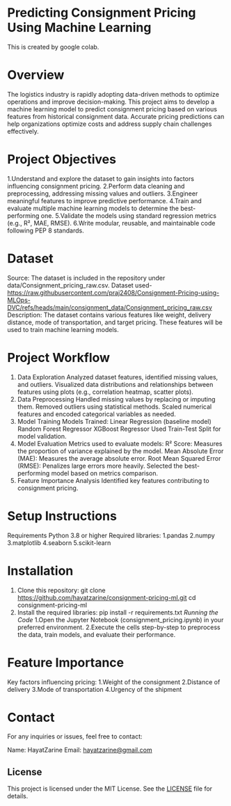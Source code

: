 # Predicting Consignment Pricing Using Machine Learning
This is created by google colab. 

# Overview
The logistics industry is rapidly adopting data-driven methods to optimize operations and improve decision-making. This project aims to develop a machine learning model to predict consignment pricing based on various features from historical consignment data. Accurate pricing predictions can help organizations optimize costs and address supply chain challenges effectively.
# Project Objectives
1.Understand and explore the dataset to gain insights into factors influencing consignment pricing.
2.Perform data cleaning and preprocessing, addressing missing values and outliers.
3.Engineer meaningful features to improve predictive performance.
4.Train and evaluate multiple machine learning models to determine the best-performing one.
5.Validate the models using standard regression metrics (e.g., R², MAE, RMSE).
6.Write modular, reusable, and maintainable code following PEP 8 standards.
# Dataset
Source: The dataset is included in the repository under data/Consignment_pricing_raw.csv.
Dataset used- https://raw.githubusercontent.com/praj2408/Consignment-Pricing-using-MLOps-DVC/refs/heads/main/consignment_data/Consignment_pricing_raw.csv  
Description: The dataset contains various features like weight, delivery distance, mode of transportation, and target pricing. These features will be used to train machine learning models.
# Project Workflow
1. Data Exploration
Analyzed dataset features, identified missing values, and outliers.
Visualized data distributions and relationships between features using plots (e.g., correlation heatmap, scatter plots).
2. Data Preprocessing
Handled missing values by replacing or imputing them.
Removed outliers using statistical methods.
Scaled numerical features and encoded categorical variables as needed.
3. Model Training
Models Trained:
Linear Regression (baseline model)
Random Forest Regressor
XGBoost Regressor
Used Train-Test Split for model validation.
4. Model Evaluation
Metrics used to evaluate models:
R² Score: Measures the proportion of variance explained by the model.
Mean Absolute Error (MAE): Measures the average absolute error.
Root Mean Squared Error (RMSE): Penalizes large errors more heavily.
Selected the best-performing model based on metrics comparison.
5. Feature Importance Analysis
Identified key features contributing to consignment pricing.
# Setup Instructions
Requirements
Python 3.8 or higher
Required libraries:
1.pandas
2.numpy
3.matplotlib
4.seaborn
5.scikit-learn
# Installation
1. Clone this repository:
   git clone https://github.com/hayatzarine/consignment-pricing-ml.git
cd consignment-pricing-ml
2. Install the required libraries:
   pip install -r requirements.txt
*Running the Code*
1.Open the Jupyter Notebook (consignment_pricing.ipynb) in your preferred environment.
2.Execute the cells step-by-step to preprocess the data, train models, and evaluate their performance.
# Feature Importance
Key factors influencing pricing:
1.Weight of the consignment
2.Distance of delivery
3.Mode of transportation
4.Urgency of the shipment
# Contact
For any inquiries or issues, feel free to contact:

Name: HayatZarine
Email: hayatzarine@gmail.com 
## License

This project is licensed under the MIT License. See the [LICENSE](./LICENSE) file for details.

